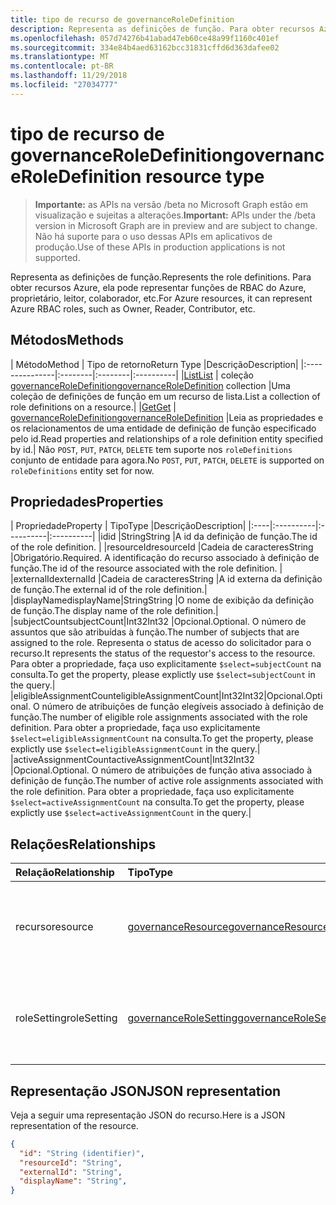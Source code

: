 ```yaml
---
title: tipo de recurso de governanceRoleDefinition
description: Representa as definições de função. Para obter recursos Azure, ela pode representar funções de RBAC do Azure, proprietário, leitor, colaborador, etc.
ms.openlocfilehash: 057d74276b41abad47eb60ce48a99f1160c401ef
ms.sourcegitcommit: 334e84b4aed63162bcc31831cffd6d363dafee02
ms.translationtype: MT
ms.contentlocale: pt-BR
ms.lasthandoff: 11/29/2018
ms.locfileid: "27034777"
---
```

# <a name="governanceroledefinition-resource-type"></a><span data-ttu-id="16cd8-104">tipo de recurso de governanceRoleDefinition</span><span class="sxs-lookup"><span data-stu-id="16cd8-104">governanceRoleDefinition resource type</span></span>

> <span data-ttu-id="16cd8-105">**Importante:** as APIs na versão /beta no Microsoft Graph estão em visualização e sujeitas a alterações.</span><span class="sxs-lookup"><span data-stu-id="16cd8-105">**Important:** APIs under the /beta version in Microsoft Graph are in preview and are subject to change.</span></span> <span data-ttu-id="16cd8-106">Não há suporte para o uso dessas APIs em aplicativos de produção.</span><span class="sxs-lookup"><span data-stu-id="16cd8-106">Use of these APIs in production applications is not supported.</span></span> 


<span data-ttu-id="16cd8-107">Representa as definições de função.</span><span class="sxs-lookup"><span data-stu-id="16cd8-107">Represents the role definitions.</span></span> <span data-ttu-id="16cd8-108">Para obter recursos Azure, ela pode representar funções de RBAC do Azure, proprietário, leitor, colaborador, etc.</span><span class="sxs-lookup"><span data-stu-id="16cd8-108">For Azure resources, it can represent Azure RBAC roles, such as Owner, Reader, Contributor, etc.</span></span>


## <a name="methods"></a><span data-ttu-id="16cd8-109">Métodos</span><span class="sxs-lookup"><span data-stu-id="16cd8-109">Methods</span></span>

| <span data-ttu-id="16cd8-110">Método</span><span class="sxs-lookup"><span data-stu-id="16cd8-110">Method</span></span>          | <span data-ttu-id="16cd8-111">Tipo de retorno</span><span class="sxs-lookup"><span data-stu-id="16cd8-111">Return Type</span></span> |<span data-ttu-id="16cd8-112">Descrição</span><span class="sxs-lookup"><span data-stu-id="16cd8-112">Description</span></span>|
|:---------------|:--------|:--------|:----------|
|[<span data-ttu-id="16cd8-113">List</span><span class="sxs-lookup"><span data-stu-id="16cd8-113">List</span></span>](../api/governanceroledefinition-list.md) | <span data-ttu-id="16cd8-114">coleção [governanceRoleDefinition](../resources/governanceroledefinition.md)</span><span class="sxs-lookup"><span data-stu-id="16cd8-114">[governanceRoleDefinition](../resources/governanceroledefinition.md) collection</span></span> |<span data-ttu-id="16cd8-115">Uma coleção de definições de função em um recurso de lista.</span><span class="sxs-lookup"><span data-stu-id="16cd8-115">List a collection of role definitions on a resource.</span></span>|
|[<span data-ttu-id="16cd8-116">Get</span><span class="sxs-lookup"><span data-stu-id="16cd8-116">Get</span></span>](../api/governanceroledefinition-get.md) | [<span data-ttu-id="16cd8-117">governanceRoleDefinition</span><span class="sxs-lookup"><span data-stu-id="16cd8-117">governanceRoleDefinition</span></span>](../resources/governanceroledefinition.md) |<span data-ttu-id="16cd8-118">Leia as propriedades e os relacionamentos de uma entidade de definição de função especificado pelo id.</span><span class="sxs-lookup"><span data-stu-id="16cd8-118">Read properties and relationships of a role definition entity specified by id.</span></span>|
<span data-ttu-id="16cd8-119">Não `POST`, `PUT`, `PATCH`, `DELETE` tem suporte nos `roleDefinitions` conjunto de entidade para agora.</span><span class="sxs-lookup"><span data-stu-id="16cd8-119">No `POST`, `PUT`, `PATCH`, `DELETE` is supported on `roleDefinitions` entity set for now.</span></span>
## <a name="properties"></a><span data-ttu-id="16cd8-120">Propriedades</span><span class="sxs-lookup"><span data-stu-id="16cd8-120">Properties</span></span>
| <span data-ttu-id="16cd8-121">Propriedade</span><span class="sxs-lookup"><span data-stu-id="16cd8-121">Property</span></span>  | <span data-ttu-id="16cd8-122">Tipo</span><span class="sxs-lookup"><span data-stu-id="16cd8-122">Type</span></span>      |<span data-ttu-id="16cd8-123">Descrição</span><span class="sxs-lookup"><span data-stu-id="16cd8-123">Description</span></span>|
|:----|:----------|:----------|:----------|
|<span data-ttu-id="16cd8-124">id</span><span class="sxs-lookup"><span data-stu-id="16cd8-124">id</span></span>         |<span data-ttu-id="16cd8-125">String</span><span class="sxs-lookup"><span data-stu-id="16cd8-125">String</span></span>     |<span data-ttu-id="16cd8-126">A id da definição de função.</span><span class="sxs-lookup"><span data-stu-id="16cd8-126">The id of the role definition.</span></span> |
|<span data-ttu-id="16cd8-127">resourceId</span><span class="sxs-lookup"><span data-stu-id="16cd8-127">resourceId</span></span> |<span data-ttu-id="16cd8-128">Cadeia de caracteres</span><span class="sxs-lookup"><span data-stu-id="16cd8-128">String</span></span>     |<span data-ttu-id="16cd8-129">Obrigatório.</span><span class="sxs-lookup"><span data-stu-id="16cd8-129">Required.</span></span> <span data-ttu-id="16cd8-130">A identificação do recurso associado à definição de função.</span><span class="sxs-lookup"><span data-stu-id="16cd8-130">The id of the resource associated with the role definition.</span></span> |
|<span data-ttu-id="16cd8-131">externalId</span><span class="sxs-lookup"><span data-stu-id="16cd8-131">externalId</span></span>   |<span data-ttu-id="16cd8-132">Cadeia de caracteres</span><span class="sxs-lookup"><span data-stu-id="16cd8-132">String</span></span>     |<span data-ttu-id="16cd8-133">A id externa da definição de função.</span><span class="sxs-lookup"><span data-stu-id="16cd8-133">The external id of the role definition.</span></span>|
|<span data-ttu-id="16cd8-134">displayName</span><span class="sxs-lookup"><span data-stu-id="16cd8-134">displayName</span></span>|<span data-ttu-id="16cd8-135">String</span><span class="sxs-lookup"><span data-stu-id="16cd8-135">String</span></span>     |<span data-ttu-id="16cd8-136">O nome de exibição da definição de função.</span><span class="sxs-lookup"><span data-stu-id="16cd8-136">The display name of the role definition.</span></span>|
|<span data-ttu-id="16cd8-137">subjectCount</span><span class="sxs-lookup"><span data-stu-id="16cd8-137">subjectCount</span></span>|<span data-ttu-id="16cd8-138">Int32</span><span class="sxs-lookup"><span data-stu-id="16cd8-138">Int32</span></span>     |<span data-ttu-id="16cd8-139">Opcional.</span><span class="sxs-lookup"><span data-stu-id="16cd8-139">Optional.</span></span> <span data-ttu-id="16cd8-140">O número de assuntos que são atribuídas à função.</span><span class="sxs-lookup"><span data-stu-id="16cd8-140">The number of subjects that are assigned to the role.</span></span> <span data-ttu-id="16cd8-141">Representa o status de acesso do solicitador para o recurso.</span><span class="sxs-lookup"><span data-stu-id="16cd8-141">It represents the status of the requestor's access to the resource.</span></span> <span data-ttu-id="16cd8-142">Para obter a propriedade, faça uso explicitamente `$select=subjectCount` na consulta.</span><span class="sxs-lookup"><span data-stu-id="16cd8-142">To get the property, please explictly use `$select=subjectCount` in the query.</span></span>|
|<span data-ttu-id="16cd8-143">eligibleAssignmentCount</span><span class="sxs-lookup"><span data-stu-id="16cd8-143">eligibleAssignmentCount</span></span>|<span data-ttu-id="16cd8-144">Int32</span><span class="sxs-lookup"><span data-stu-id="16cd8-144">Int32</span></span>|<span data-ttu-id="16cd8-145">Opcional.</span><span class="sxs-lookup"><span data-stu-id="16cd8-145">Optional.</span></span> <span data-ttu-id="16cd8-146">O número de atribuições de função elegíveis associado à definição de função.</span><span class="sxs-lookup"><span data-stu-id="16cd8-146">The number of eligible role assignments associated with the role definition.</span></span> <span data-ttu-id="16cd8-147">Para obter a propriedade, faça uso explicitamente `$select=eligibleAssignmentCount` na consulta.</span><span class="sxs-lookup"><span data-stu-id="16cd8-147">To get the property, please explictly use `$select=eligibleAssignmentCount` in the query.</span></span>|
|<span data-ttu-id="16cd8-148">activeAssignmentCount</span><span class="sxs-lookup"><span data-stu-id="16cd8-148">activeAssignmentCount</span></span>|<span data-ttu-id="16cd8-149">Int32</span><span class="sxs-lookup"><span data-stu-id="16cd8-149">Int32</span></span>    |<span data-ttu-id="16cd8-150">Opcional.</span><span class="sxs-lookup"><span data-stu-id="16cd8-150">Optional.</span></span> <span data-ttu-id="16cd8-151">O número de atribuições de função ativa associado à definição de função.</span><span class="sxs-lookup"><span data-stu-id="16cd8-151">The number of active role assignments associated with the role definition.</span></span>  <span data-ttu-id="16cd8-152">Para obter a propriedade, faça uso explicitamente `$select=activeAssignmentCount` na consulta.</span><span class="sxs-lookup"><span data-stu-id="16cd8-152">To get the property, please explictly use `$select=activeAssignmentCount` in the query.</span></span>|


## <a name="relationships"></a><span data-ttu-id="16cd8-153">Relações</span><span class="sxs-lookup"><span data-stu-id="16cd8-153">Relationships</span></span>
| <span data-ttu-id="16cd8-154">Relação</span><span class="sxs-lookup"><span data-stu-id="16cd8-154">Relationship</span></span> | <span data-ttu-id="16cd8-155">Tipo</span><span class="sxs-lookup"><span data-stu-id="16cd8-155">Type</span></span>   |<span data-ttu-id="16cd8-156">Descrição</span><span class="sxs-lookup"><span data-stu-id="16cd8-156">Description</span></span>|
|:---------------|:--------|:----------|
|<span data-ttu-id="16cd8-157">recurso</span><span class="sxs-lookup"><span data-stu-id="16cd8-157">resource</span></span>|[<span data-ttu-id="16cd8-158">governanceResource</span><span class="sxs-lookup"><span data-stu-id="16cd8-158">governanceResource</span></span>](../resources/governanceresource.md)|<span data-ttu-id="16cd8-159">Somente leitura.</span><span class="sxs-lookup"><span data-stu-id="16cd8-159">Read-only.</span></span> <span data-ttu-id="16cd8-160">O recurso associado para a definição de função.</span><span class="sxs-lookup"><span data-stu-id="16cd8-160">The associated resource for the role definition.</span></span>|
|<span data-ttu-id="16cd8-161">roleSetting</span><span class="sxs-lookup"><span data-stu-id="16cd8-161">roleSetting</span></span>|[<span data-ttu-id="16cd8-162">governanceRoleSetting</span><span class="sxs-lookup"><span data-stu-id="16cd8-162">governanceRoleSetting</span></span>](../resources/governancerolesetting.md)|<span data-ttu-id="16cd8-163">A configuração da função associada para a definição de função.</span><span class="sxs-lookup"><span data-stu-id="16cd8-163">The associated role setting for the role definition.</span></span>|

## <a name="json-representation"></a><span data-ttu-id="16cd8-164">Representação JSON</span><span class="sxs-lookup"><span data-stu-id="16cd8-164">JSON representation</span></span>

<span data-ttu-id="16cd8-165">Veja a seguir uma representação JSON do recurso.</span><span class="sxs-lookup"><span data-stu-id="16cd8-165">Here is a JSON representation of the resource.</span></span>

<!-- {
  "blockType": "resource",
  "optionalProperties": [

  ],
  "@odata.type": "microsoft.graph.governanceRoleDefinition"
}-->

```json
{
  "id": "String (identifier)",
  "resourceId": "String",
  "externalId": "String",
  "displayName": "String",
}

```

<!-- uuid: 8fcb5dbc-d5aa-4681-8e31-b001d5168d79
2015-10-25 14:57:30 UTC -->
<!-- {
  "type": "#page.annotation",
  "description": "governanceRoleDefinition",
  "keywords": "",
  "section": "documentation",
  "tocPath": ""
}-->